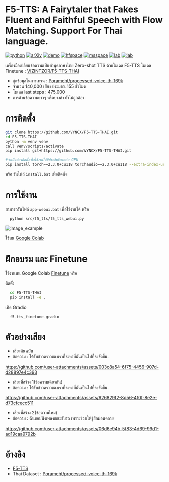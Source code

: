 # F5-TTS: A Fairytaler that Fakes Fluent and Faithful Speech with Flow Matching. Support For Thai language.

[![python](https://img.shields.io/badge/Python-3.10-brightgreen)](https://github.com/SWivid/F5-TTS)
[![arXiv](https://img.shields.io/badge/arXiv-2410.06885-b31b1b.svg?logo=arXiv)](https://arxiv.org/abs/2410.06885)
[![demo](https://img.shields.io/badge/GitHub-Demo%20page-orange.svg)](https://swivid.github.io/F5-TTS/)
[![hfspace](https://img.shields.io/badge/🤗-Space%20demo-yellow)](https://huggingface.co/spaces/mrfakename/E2-F5-TTS)
[![msspace](https://img.shields.io/badge/🤖-Space%20demo-blue)](https://modelscope.cn/studios/modelscope/E2-F5-TTS)
[![lab](https://img.shields.io/badge/X--LANCE-Lab-grey?labelColor=lightgrey)](https://x-lance.sjtu.edu.cn/)
[![lab](https://img.shields.io/badge/Peng%20Cheng-Lab-grey?labelColor=lightgrey)](https://www.pcl.ac.cn)
<!-- <img src="https://github.com/user-attachments/assets/12d7749c-071a-427c-81bf-b87b91def670" alt="Watermark" style="width: 40px; height: auto"> -->

เครื่องมือเปลี่ยนข้อความเป็นคำพูดภาษาไทย Zero-shot TTS ด้วยโมเดล F5-TTS
โมเดล Finetune : [VIZINTZOR/F5-TTS-THAI](https://huggingface.co/VIZINTZOR/F5-TTS-THAI)
 - ชุดข้อมุลในการเทรน : [Porameht/processed-voice-th-169k](https://huggingface.co/datasets/Porameht/processed-voice-th-169k)
 - จำนวน 140,000 เสียง ประมาณ 155 ชั่วโมง
 - โมเดล last steps : 475,000
 - การอ่านข้อความยาวๆ หรือบางคำ ยังไม่ถูกต้อง
# การติดตั้ง
```sh
git clone https://github.com/VYNCX/F5-TTS-THAI.git
cd F5-TTS-THAI
python -m venv venv
call venv/scripts/activate
pip install git+https://github.com/VYNCX/F5-TTS-THAI.git

#จำเป็นต้องติดตั้งเพื่อใช้งานได้มีประสิทธิภาพกับ GPU
pip install torch==2.3.0+cu118 torchaudio==2.3.0+cu118 --extra-index-url https://download.pytorch.org/whl/cu118
```
หรือ รันไฟล์ `install.bat` เพื่อติดตั้ง

# การใช้งาน
สามารถรันไฟล์ `app-webui.bat` เพื่อใช้งานได้ หรือ 

```sh
  python src/f5_tts/f5_tts_webui.py
```
![image_example](https://github.com/user-attachments/assets/467c9ec6-eb31-4a18-b295-82588edee991)

ใช้บน [Google Colab](https://colab.research.google.com/drive/10yb4-mGbSoyyfMyDX1xVF6uLqfeoCNxV?usp=sharing)

# ฝึกอบรม และ Finetune
ใช้งานบน Google Colab [Finetune](https://colab.research.google.com/drive/1jwzw4Jn1qF8-F0o3TND68hLHdIqqgYEe?usp=sharing) หรือ 

ติดตั้ง

```sh
  cd F5-TTS-THAI
  pip install -e .
```

เปิด Gradio
```sh
  f5-tts_finetune-gradio
```

# ตัวอย่างเสียง

- เสียงต้นฉบับ
- ข้อความ : ได้รับข่าวคราวของเราที่จะหาที่มันเป็นไปที่จะจัดขึ้น.
  
https://github.com/user-attachments/assets/003c8a54-6f75-4456-907d-d28897e4c393

- เสียงที่สร้าง 1(ข้อความเดียวกัน)
- ข้อความ : ได้รับข่าวคราวของเราที่จะหาที่มันเป็นไปที่จะจัดขึ้น.
   
https://github.com/user-attachments/assets/926829f2-8d56-4f0f-8e2e-d73cfcecc511

- เสียงที่สร้าง 2(ข้อความใหม่)
- ข้อความ : ฉันชอบฟังเพลงขณะขับรถ เพราะช่วยให้รู้สึกผ่อนคลาย

https://github.com/user-attachments/assets/06d6e94b-5f83-4d69-99d1-ad19caa9792b

# อ้างอิง

- [F5-TTS](https://github.com/SWivid/F5-TTS)
- Thai Dataset : [Porameht/processed-voice-th-169k](https://huggingface.co/datasets/Porameht/processed-voice-th-169k)





